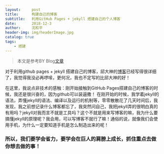 ```yaml
---
layout:     post
title:      构建自己的博客
subtitle:   利用GitHub Pages + jekyll 搭建自己的个人博客
date:       2018-12-3
author:     沈和平
header-img: img/headerImage.jpg
catalog: true
tags:
    - 搭建
---
```


> 本文是参考BY Blog[文章](http://qiubaiying.top/2017/02/06/%E5%BF%AB%E9%80%9F%E6%90%AD%E5%BB%BA%E4%B8%AA%E4%BA%BA%E5%8D%9A%E5%AE%A2/#Rename)

对于利用github pages + jekyll 搭建自己的博客，邱大神的[博客](http://qiubaiying.top/2017/02/06/%E5%BF%AB%E9%80%9F%E6%90%AD%E5%BB%BA%E4%B8%AA%E4%BA%BA%E5%8D%9A%E5%AE%A2/#Rename)已经写得很详细了，我觉得我没必再啰嗦，更何况，我也不定写的比邱大神的好！

在这里，我说点非技术的感触：刚开始接触到GitHub Pages搭建自己的博客的时候，我还是很兴奋的，因为github可以装逼撒！
在刚开始的时候，我学着jekyll的语法，弄懂jekyll的语法、编译以及运行的机制等，零零散散花了几天时间后，我发现，我之前想记录什么博客都忘了，我突然问自己，我把jekyll弄的很明白真的有用吗？jekyll对我而言不就是工具吗？这个不就是用来写博客的嘛，我为什么要搞懂jekyll的原理呢？我会用，可以写博客不就行了嘛！通俗的说，就像我们会使用手机，为什么一定要知道手机是怎么制造出来的呢！
### 所以，我们要学会省力，要学会在巨人的肩膀上成长，抓住重点去做你想去做的事！




